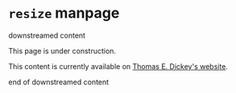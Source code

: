# `resize` manpage

downstreamed content

This page is under construction.

This content is currently available on [Thomas E. Dickey's website](https://invisible-island.net/xterm/manpage/resize.html).

end of downstreamed content

